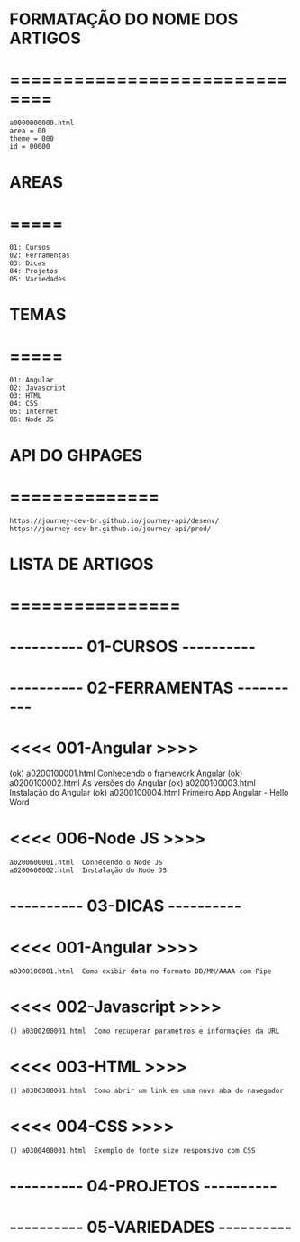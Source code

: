 
# FORMATAÇÃO DO NOME DOS ARTIGOS
# ==============================
    a0000000000.html
    area = 00
    theme = 000
    id = 00000

# AREAS
# =====
    01: Cursos
    02: Ferramentas
    03: Dicas
    04: Projetos
    05: Variedades

# TEMAS
# =====
    01: Angular
    02: Javascript
    03: HTML
    04: CSS
    05: Internet
    06: Node JS

# API DO GHPAGES
# ==============
    https://journey-dev-br.github.io/journey-api/desenv/    
    https://journey-dev-br.github.io/journey-api/prod/

# LISTA DE ARTIGOS
# ================

# **----------   01-CURSOS   ----------**


# **----------   02-FERRAMENTAS   ----------**
#  <<<<  001-Angular  >>>>
   (ok) a0200100001.html  Conhecendo o framework Angular 
   (ok) a0200100002.html  As versões do Angular 
   (ok) a0200100003.html  Instalação do Angular 
   (ok) a0200100004.html  Primeiro App Angular - Hello Word
#  <<<<  006-Node JS  >>>>
    a0200600001.html  Conhecendo o Node JS 
    a0200600002.html  Instalação do Node JS 

# **----------   03-DICAS   ----------**
#  <<<<  001-Angular  >>>>
    a0300100001.html  Como exibir data no formato DD/MM/AAAA com Pipe  
#  <<<<  002-Javascript  >>>>
    () a0300200001.html  Como recuperar parametros e informações da URL
#  <<<<  003-HTML  >>>>
    () a0300300001.html  Como abrir um link em uma nova aba do navegador  
#  <<<<  004-CSS  >>>>
    () a0300400001.html  Exemplo de fonte size responsivo com CSS  

# **----------   04-PROJETOS   ----------**


# **----------   05-VARIEDADES   ----------**




